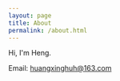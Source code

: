 ```yaml
---
layout: page
title: About
permalink: /about.html
---
```


Hi, I'm Heng.

Email: huangxinghuh@163.com

